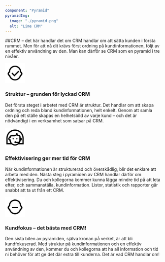 ```yaml
---
component: "Pyramid"
pyramidImg:
  image: "./pyramid.png"
  alt: "Lime CRM"
---
```

##CRM – det här handlar det om
CRM handlar om att sätta kunden i första rummet. Men för att nå dit krävs först ordning på kundinformationen, följt av en effektiv användning av den. Man kan därför se CRM som en pyramid i tre nivåer.

![alt](./approve.svg)
### Struktur – grunden för lyckad CRM
Det första steget i arbetet med CRM är struktur. Det handlar om att skapa ordning och reda bland kundinformationen, helt enkelt. Genom att samla den på ett ställe skapas en helhetsbild av varje kund – och det är nödvändigt i en verksamhet som satsar på CRM.

![alt](./assistant.svg)
### Effektivisering ger mer tid för CRM
När kundinformationen är strukturerad och överskådlig, blir det enklare att arbeta med den. Nästa steg i pyramiden av CRM handlar därför om effektivisering. Du och kollegorna kommer kunna lägga mindre tid på att leta efter, och sammanställa, kundinformation. Listor, statistik och rapporter går snabbt att ta ut från ett CRM.

![alt](./bad_decision.svg)
### Kundfokus – det bästa med CRM!
Den sista biten av pyramiden, själva kronan på verket, är att bli kundfokuserad. Med struktur på kundinformationen och en effektiv användning av den, kommer du och kollegorna att ha all information och tid ni behöver för att ge det där extra till kunderna. Det är vad CRM handlar om!
